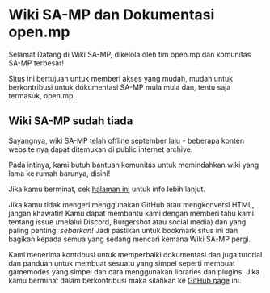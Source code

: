 # Wiki SA-MP dan Dokumentasi open.mp

Selamat Datang di Wiki SA-MP, dikelola oleh tim open.mp dan komunitas SA-MP terbesar!

Situs ini bertujuan untuk memberi akses yang mudah, mudah untuk berkontribusi untuk dokumentasi SA-MP mula mula dan, tentu saja termasuk, open.mp.

## Wiki SA-MP sudah tiada

Sayangnya, wiki SA-MP telah offline september lalu - beberapa konten website nya dapat ditemukan di public internet archive.

Pada intinya, kami butuh bantuan komunitas untuk memindahkan wiki yang lama ke rumah barunya, disini!

Jika kamu berminat, cek [halaman ini](/meta/Contributing) untuk info lebih lanjut.

Jika kamu tidak mengeri menggunakan GitHub atau mengkonversi HTML, jangan khawatir! Kamu dapat membantu kami dengan memberi tahu kami tentang issue (melalui Discord, Burgershot atau social media) dan yang paling penting: _sebarkan!_ Jadi pastikan untuk bookmark situs ini dan bagikan kepada semua yang sedang mencari kemana Wiki SA-MP pergi.

Kami menerima kontribusi untuk memperbaiki dokumentasi dan juga tutorial dan panduan untuk membuat sesuatu yang simpel seperti membuat gamemodes yang simpel dan cara menggunakan libraries dan plugins. Jika kamu berminat dalam berkontribusi maka silahkan ke [GitHub page](https://github.com/openmultiplayer/wiki) ini.
